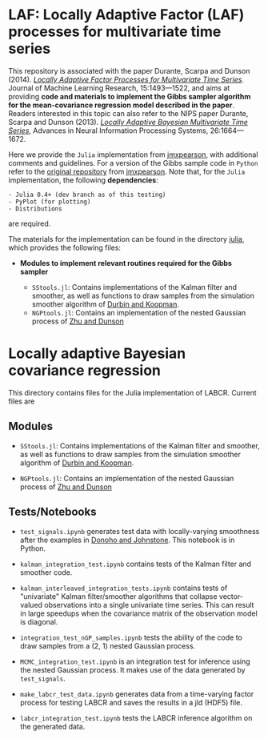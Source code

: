 # LAF: Locally Adaptive Factor (LAF) processes for multivariate time series

This repository is associated with the paper Durante, Scarpa and Dunson (2014). [*Locally Adaptive Factor Processes for Multivariate Time Series*](http://jmlr.org/papers/v15/durante14a.html). Journal of Machine Learning Research, 15:1493—1522, and aims at providing **code and materials to implement the Gibbs sampler algorithm for the mean-covariance regression model described in the paper**. Readers interested in this topic can also refer to the NIPS paper Durante, Scarpa and Dunson (2013). [*Locally Adaptive Bayesian Multivariate Time Series*](http://papers.nips.cc/paper/5115-locally-adaptive-bayesian-multivariate-time-series), Advances in Neural Information Processing Systems, 26:1664—1672.

Here we provide the `Julia` implementation from [jmxpearson](https://github.com/jmxpearson), with additional comments and guidelines. For a version of the Gibbs sample code in `Python` refer to the [original repository](https://github.com/jmxpearson/laf) from [jmxpearson](https://github.com/jmxpearson). Note that, for the `Julia` implementation, the following **dependencies**:

    - Julia 0.4+ (dev branch as of this testing)
    - PyPlot (for plotting)
    - Distributions

are required. 

The materials for the implementation can be found in the directory [julia](https://github.com/danieledurante/LAF/tree/master/julia), which provides the following files:

- **Modules to implement relevant routines required for the Gibbs sampler**

    - `SStools.jl`: Contains implementations of the Kalman filter and smoother, as well as functions to draw samples from the simulation smoother algorithm of [Durbin and Koopman](http://biomet.oxfordjournals.org/content/89/3/603.short).
    - `NGPtools.jl`: Contains an implementation of the nested Gaussian process of [Zhu and Dunson](http://amstat.tandfonline.com/doi/abs/10.1080/01621459.2013.838568#.VdsWUNNViko)



# Locally adaptive Bayesian covariance regression

This directory contains files for the Julia implementation of LABCR. Current files are

## Modules

- `SStools.jl`: Contains implementations of the Kalman filter and smoother, as well as functions to draw samples from the simulation smoother algorithm of [Durbin and Koopman](http://biomet.oxfordjournals.org/content/89/3/603.short).

- `NGPtools.jl`: Contains an implementation of the nested Gaussian process of [Zhu and Dunson](http://amstat.tandfonline.com/doi/abs/10.1080/01621459.2013.838568#.VdsWUNNViko)

## Tests/Notebooks

- `test_signals.ipynb` generates test data with locally-varying smoothness after the examples in [Donoho and Johnstone](http://biomet.oxfordjournals.org/content/81/3/425.short). This notebook is in Python.

- `kalman_integration_test.ipynb` contains tests of the Kalman filter and smoother code.

- `kalman_interleaved_integration_tests.ipynb` contains tests of "univariate" Kalman filter/smoother algorithms that collapse vector-valued observations into a single univariate time series. This can result in large speedups when the covariance matrix of the observation model is diagonal.

- `integration_test_nGP_samples.ipynb` tests the ability of the code to draw samples from a (2, 1) nested Gaussian process.

- `MCMC_integration_test.ipynb` is an integration test for inference using the nested Gaussian process. It makes use of the data generated by `test_signals`.

- `make_labcr_test_data.ipynb` generates data from a time-varying factor process for testing LABCR and saves the results in a jld (HDF5) file.

- `labcr_integration_test.ipynb` tests the LABCR inference algorithm on the generated data.
